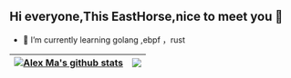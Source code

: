 
## Hi everyone,This EastHorse,nice to meet you 👋
- 🌱 I’m currently learning  golang ,ebpf ，rust



| <a href="https://github.com/mxdblcf/mxdblcf"><img align="center" src="https://github-readme-stats.vercel.app/api?username=mxdblcf&show_icons=true&include_all_commits=true&theme=buefy&hide_border=true" alt="Alex Ma's github stats" /></a> | <a href="https://github.com/mxdblcf"><img align="center" src="https://github-readme-stats.vercel.app/api/top-langs/?username=mxdblcf&hide=html,Cmake,javascript,Typescript,makefile,scss&layout=compact&theme=buefy&hide_border=true" /></a> |
| ------------- | ------------- |
<!--
**mxdblcf/mxdblcf** is a ✨ _special_ ✨ repository because its `README.md` (this file) appears on your GitHub profile.

Here are some ideas to get you started:

- 🔭 I’m currently working on ...
- 🌱 I’m currently learning ...
- 👯 I’m looking to collaborate on ...
- 🤔 I’m looking for help with ...
- 💬 Ask me about ...
- 📫 How to reach me: ...
- 😄 Pronouns: ...
- ⚡ Fun fact: ...
-->
